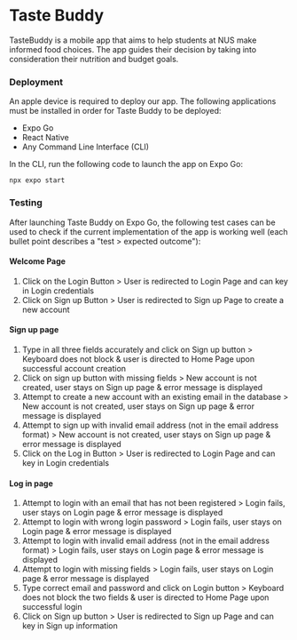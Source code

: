 # Taste Buddy
TasteBuddy is a mobile app that aims to help students at NUS make informed food choices. The app guides their decision by taking into consideration their nutrition and budget goals.

### Deployment
An apple device is required to deploy our app. The following applications must be installed in order for Taste Buddy to be deployed:
- Expo Go
- React Native
- Any Command Line Interface (CLI)

In the CLI, run the following code to launch the app on Expo Go:
```
npx expo start
```

### Testing
After launching Taste Buddy on Expo Go, the following test cases can be used to check if the current implementation of the app is working well (each bullet point describes a "test > expected outcome"):
#### Welcome Page
1. Click on the Login Button > User is redirected to Login Page and can key in Login credentials
2. Click on Sign up Button > User is redirected to Sign up Page to create a new account
#### Sign up page
1. Type in all three fields accurately and click on Sign up button > Keyboard does not block & user is directed to Home Page upon successful account creation
2. Click on sign up button with missing fields > New account is not created, user stays on Sign up page & error message is displayed 
3. Attempt to create a new account with an existing email in the database > New account is not created, user stays on Sign up page & error message is displayed
4. Attempt to sign up with invalid email address (not in the email address format) > New account is not created, user stays on Sign up page & error message is displayed
5. Click on the Log in Button > User is redirected to Login Page and can key in Login credentials
#### Log in page
1. Attempt to login with an email that has not been registered > Login fails, user stays on Login page & error message is displayed
2. Attempt to login with wrong login password > Login fails, user stays on Login page & error message is displayed
3. Attempt to login with invalid email address (not in the email address format) > Login fails, user stays on Login page & error message is displayed
4. Attempt to login with missing fields > Login fails, user stays on Login page & error message is displayed
5. Type correct email and password and click on Login button > Keyboard does not block the two fields & user is directed to Home Page upon successful login
6. Click on Sign up button > User is redirected to Sign up Page and can key in Sign up information
